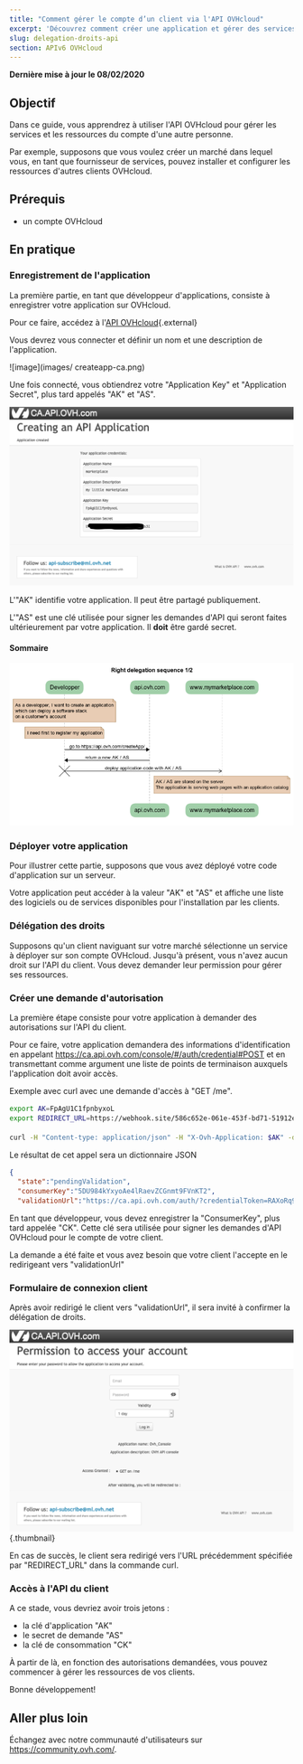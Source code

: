 ```yaml
---
title: "Comment gérer le compte d’un client via l'API OVHcloud"
excerpt: 'Découvrez comment créer une application et gérer des services pour vos clients'
slug: delegation-droits-api
section: APIv6 OVHcloud
---
```


**Dernière mise à jour le 08/02/2020**

## Objectif
Dans ce guide, vous apprendrez à utiliser l'API OVHcloud pour gérer les services et les ressources du compte d'une autre personne.

Par exemple, supposons que vous voulez créer un marché dans lequel vous, en tant que fournisseur de services, pouvez installer et configurer les ressources d'autres clients OVHcloud.

## Prérequis

- un compte OVHcloud

## En pratique

### Enregistrement de l'application

La première partie, en tant que développeur d'applications, consiste à enregistrer votre application sur OVHcloud.

Pour ce faire, accédez à l'[API OVHcloud](https://ca.api.ovh.com/createApp/){.external}

Vous devrez vous connecter et définir un nom et une description de l'application.

![image](images/ createapp-ca.png)

Une fois connecté, vous obtiendrez votre "Application Key" et "Application Secret", plus tard appelés "AK" et "AS".

![image](images/ak-as-ca.png)

L'"AK" identifie votre application. Il peut être partagé publiquement.

L'"AS" est une clé utilisée pour signer les demandes d'API qui seront faites ultérieurement par votre application. Il **doit** être gardé secret.

#### Sommaire

![sequence diagram](images/sequence01.png)

### Déployer votre application

Pour illustrer cette partie, supposons que vous avez déployé votre code d'application sur un serveur.

Votre application peut accéder à la valeur "AK" et "AS" et affiche une liste des logiciels ou de services disponibles pour l'installation par les clients.

### Délégation des droits

Supposons qu'un client naviguant sur votre marché sélectionne un service à déployer sur son compte OVHcloud. Jusqu'à présent, vous n'avez aucun droit sur l'API du client. Vous devez demander leur permission pour gérer ses ressources.

### Créer une demande d'autorisation

La première étape consiste pour votre application à demander des autorisations sur l'API du client.

Pour ce faire, votre application demandera des informations d'identification en appelant https://ca.api.ovh.com/console/#/auth/credential#POST et en transmettant comme argument une liste de points de terminaison auxquels l'application doit avoir accès.

<!--
Application Name: maketplace
Application Description: my little marketplace
Application Key: FpAgU1C1fpnbyxoL
Application Secret: UsNmaE8iqvAV6qT0VieCNVrSys9a5hkr
 -->

<!-- https://webhook.site/586c652e-061e-453f-bd71-51912e33419d -->

Exemple avec curl avec une demande d'accès à "GET /me".

```sh
export AK=FpAgU1C1fpnbyxoL
export REDIRECT_URL=https://webhook.site/586c652e-061e-453f-bd71-51912e33419d # usefull for debug

curl -H "Content-type: application/json" -H "X-Ovh-Application: $AK" -d '{"redirection": "$REDIRECT_URL", "accessRules": [{"method": "GET", "path": "/me"}]}' https://ca.api.ovh.com/1.0/auth/credential
```

Le résultat de cet appel sera un dictionnaire JSON

```json
{
  "state":"pendingValidation",
  "consumerKey":"5DU984kYxyoAe4lRaevZCGnmt9FVnKT2",
  "validationUrl":"https://ca.api.ovh.com/auth/?credentialToken=RAXoRq9FvUQFI1S6hE0HmkySyVp8aDWwIqBA3fYrOr0vVSMdpjqxFqp3IjyjGAfu"
```

En tant que développeur, vous devez enregistrer la "ConsumerKey", plus tard appelée "CK". Cette clé sera utilisée pour signer les demandes d'API OVHcloud pour le compte de votre client.

La demande a été faite et vous avez besoin que votre client l'accepte en le redirigeant vers "validationUrl"

### Formulaire de connexion client

Après avoir redirigé le client vers "validationUrl", il sera invité à confirmer la délégation de droits.

![confirmation des droits](images/validate-ck-ca.png){.thumbnail}

En cas de succès, le client sera redirigé vers l'URL précédemment spécifiée par "REDIRECT_URL" dans la commande curl.

### Accès à l'API du client

A ce stade, vous devriez avoir trois jetons :

- la clé d'application "AK"
- le secret de demande "AS"
- la clé de consommation "CK"

À partir de là, en fonction des autorisations demandées, vous pouvez commencer à gérer les ressources de vos clients.

Bonne développement!

## Aller plus loin

Échangez avec notre communauté d'utilisateurs sur <https://community.ovh.com/>.
